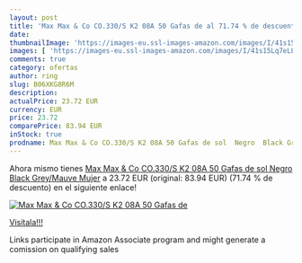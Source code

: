 ```yaml
---
layout: post
title: 'Max Max & Co CO.330/S K2 08A 50 Gafas de al 71.74 % de descuento'
date: 
thumbnailImage: 'https://images-eu.ssl-images-amazon.com/images/I/41s15Lq7eLL._SL200_.jpg'
images: [ 'https://images-eu.ssl-images-amazon.com/images/I/41s15Lq7eLL._SL200_.jpg' ]
comments: true
category: ofertas
author: ring
slug: B06XKG8R6M
description:
actualPrice: 23.72 EUR
currency: EUR
price: 23.72
comparePrice: 83.94 EUR
inStock: true
prodname: Max Max & Co CO.330/S K2 08A 50 Gafas de sol  Negro  Black Grey/Mauve   Mujer
---
```


Ahora mismo tienes [Max Max & Co CO.330/S K2 08A 50 Gafas de sol  Negro  Black Grey/Mauve   Mujer](https://www.amazon.es/dp/B06XKG8R6M/?tag=tolees-21) a 23.72 EUR (original: 83.94 EUR) (71.74 %  de descuento) en el siguiente enlace!

[![Max Max & Co CO.330/S K2 08A 50 Gafas de](https://images-eu.ssl-images-amazon.com/images/I/41s15Lq7eLL._SL200_.jpg)](https://www.amazon.es/dp/B06XKG8R6M/?tag=tolees-21)

[Visítala!!!](https://www.amazon.es/dp/B06XKG8R6M/?tag=tolees-21)

Links participate in Amazon Associate program and might generate a comission on qualifying sales
